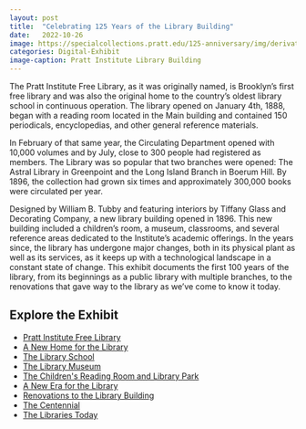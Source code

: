 ```yaml
---
layout: post
title:  "Celebrating 125 Years of the Library Building"
date:   2022-10-26
image: https://specialcollections.pratt.edu/125-anniversary/img/derivatives/iiif/images/181686/full/1140,/0/default.jpg
categories: Digital-Exhibit
image-caption: Pratt Institute Library Building
---
```


The Pratt Institute Free Library, as it was originally named, is Brooklyn’s first free library and was also the original home to the country’s oldest library school in continuous operation. The library opened on January 4th, 1888, began with a reading room located in the Main building and contained 150 periodicals, encyclopedias, and other general reference materials.

In February of that same year, the Circulating Department opened with 10,000 volumes and by July, close to 300 people had registered as members. The Library was so popular that two branches were opened: The Astral Library in Greenpoint and the Long Island Branch in Boerum Hill. By 1896, the collection had grown six times and approximately 300,000 books were circulated per year.

Designed by William B. Tubby and featuring interiors by Tiffany Glass and Decorating Company, a new library building opened in 1896. This new building included a children’s room, a museum, classrooms, and several reference areas dedicated to the Institute’s academic offerings. In the years since, the library has undergone major changes, both in its physical plant as well as its services, as it keeps up with a technological landscape in a constant state of change. This exhibit documents the first 100 years of the library, from its beginnings as a public library with multiple branches, to the renovations that gave way to the library as we’ve come to know it today.


## Explore the Exhibit

- [Pratt Institute Free Library](https://specialcollections.pratt.edu/125-anniversary/explore/pratt-institute-free-library/)
- [A New Home for the Library](https://specialcollections.pratt.edu/125-anniversary/explore/a-new-home-for-the-library)
- [The Library School](https://specialcollections.pratt.edu/125-anniversary/explore/the-library-school)
- [The Library Museum](https://specialcollections.pratt.edu/125-anniversary/explore/the-library-museum)
- [The Children's Reading Room and Library Park](https://specialcollections.pratt.edu/125-anniversary/explore/the-childrens-reading-room-and-library-park)
- [A New Era for the Library](https://specialcollections.pratt.edu/125-anniversary/explore/a-new-era-for-the-library)
- [Renovations to the Library Building](https://specialcollections.pratt.edu/125-anniversary/explore/renovations-to-the-library-building)
- [The Centennial](https://specialcollections.pratt.edu/125-anniversary/explore/the-centennial)
- [The Libraries Today](https://specialcollections.pratt.edu/125-anniversary/explore/the-libraries-today)